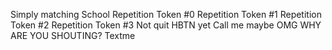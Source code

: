 Simply matching School
Repetition Token #0
Repetition Token #1
Repetition Token #2
Repetition Token #3
Not quit HBTN yet
Call me maybe
OMG WHY ARE YOU SHOUTING?
Textme
